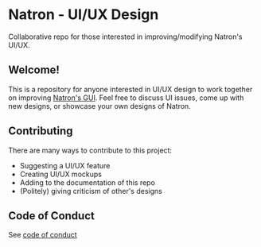# Natron - UI/UX Design
 Collaborative repo for those interested in improving/modifying Natron's UI/UX. 
## Welcome!
This is a repository for anyone interested in UI/UX design to work together on improving [Natron's GUI](https://github.com/NatronGitHub/Natron). Feel free to discuss UI issues, come up with new designs, or showcase your own designs of Natron.

## Contributing
There are many ways to contribute to this project:
- Suggesting a UI/UX feature
- Creating UI/UX mockups
- Adding to the documentation of this repo
- (Politely) giving criticism of other's designs

## Code of Conduct
See [code of conduct]("https://github.com/Songtech-0912/natron-ui-ux-design/docs/code-of-conduct.md")